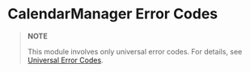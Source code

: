 # CalendarManager Error Codes

> **NOTE**
>
> This module involves only universal error codes. For details, see [Universal Error Codes](https://gitee.com/openharmony/docs/blob/master/en/application-dev/reference/errorcode-universal.md).
